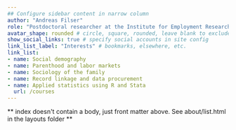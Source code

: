 ```yaml
---
## Configure sidebar content in narrow column
author: "Andreas Filser"
role: "Postdoctoral researcher at the Institute for Employment Research (FDZ-IAB)"
avatar_shape: rounded # circle, square, rounded, leave blank to exclude
show_social_links: true # specify social accounts in site config
link_list_label: "Interests" # bookmarks, elsewhere, etc.
link_list:
- name: Social demography
- name: Parenthood and labor markets
- name: Sociology of the family
- name: Record linkage and data procurement
- name: Applied statistics using R and Stata
  url: /courses
---
```


** index doesn't contain a body, just front matter above.
See about/list.html in the layouts folder **